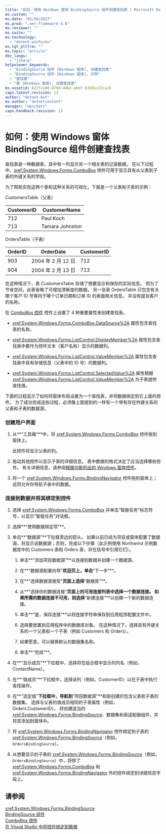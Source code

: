 ```yaml
---
title: "如何：使用 Windows 窗体 BindingSource 组件创建查找表 | Microsoft Docs"
ms.custom: ""
ms.date: "03/30/2017"
ms.prod: ".net-framework-4.6"
ms.reviewer: ""
ms.suite: ""
ms.technology: 
  - "dotnet-winforms"
ms.tgt_pltfrm: ""
ms.topic: "article"
dev_langs: 
  - "jsharp"
helpviewer_keywords: 
  - "BindingSource 组件 [Windows 窗体], 创建查找表"
  - "BindingSource 组件 [Windows 窗体], 示例"
  - "查找表"
  - "表 [Windows 窗体], 创建查找表"
ms.assetid: 622fce80-879d-44be-abbf-8350ec22ca2b
caps.latest.revision: 13
author: "dotnet-bot"
ms.author: "dotnetcontent"
manager: "wpickett"
caps.handback.revision: 13
---
```

# 如何：使用 Windows 窗体 BindingSource 组件创建查找表
查找表是一种数据表，其中有一列显示另一个相关表的记录数据。  在以下过程中，<xref:System.Windows.Forms.ComboBox> 控件可用于显示具有从父表到子表的外键关系的字段。  
  
 为了帮助实现这两个表和这种关系的可视化，下面是一个父表和子表的示例：  
  
 CustomersTable（父表）  
  
|CustomerID|CustomerName|  
|----------------|------------------|  
|712|Paul Koch|  
|713|Tamara Johnston|  
  
 OrdersTable（子表）  
  
|OrderID|OrderDate|CustomerID|  
|-------------|---------------|----------------|  
|903|2004 年 2 月 12 日|712|  
|904|2004 年 2 月 13 日|713|  
  
 在这种情况下，表 CustomersTable 存储了想要显示和保存的实际信息。  但为了节省空间，此表省略了可增加清晰度的数据。  另一张表 OrdersTable 只包含有关哪个客户 ID 号等同于哪个订单日期和订单 ID 的表面相关信息。  并没有提及客户的名称。  
  
 在 [ComboBox 控件](../../../../docs/framework/winforms/controls/combobox-control-windows-forms.md) 控件上设置了 4 种重要属性来创建查找表。  
  
-   <xref:System.Windows.Forms.ComboBox.DataSource%2A> 属性包含查找表的名称。  
  
-   <xref:System.Windows.Forms.ListControl.DisplayMember%2A> 属性包含查找表中要作为控件文本（客户名称）显示的数据列。  
  
-   <xref:System.Windows.Forms.ListControl.ValueMember%2A> 属性包含查找表中具有存储信息（父表中的 ID 号）的数据列。  
  
-   <xref:System.Windows.Forms.ListControl.SelectedValue%2A> 属性根据 <xref:System.Windows.Forms.ListControl.ValueMember%2A> 为子表提供查找值。  
  
 下面的过程显示了如何将窗体布局设置为一个查找表，并将数据绑定到它上面的控件。  为了成功完成这些过程，必须像上面提到的一样有一个带有存在外键关系的父表和子表的数据源。  
  
### 创建用户界面  
  
1.  从**“工具箱”**中，将 <xref:System.Windows.Forms.ComboBox> 控件拖到窗体上。  
  
     此控件将显示父表的列。  
  
2.  拖动其他控件以显示子表的详细信息。  表中数据的格式决定了应当选择哪些控件。  有关详细信息，请参阅[根据功能列出的 Windows 窗体控件](../../../../docs/framework/winforms/controls/windows-forms-controls-by-function.md)。  
  
3.  将一个 <xref:System.Windows.Forms.BindingNavigator> 控件拖到窗体上；这将允许你导航子表中的数据。  
  
### 连接到数据并将其绑定到控件  
  
1.  选择 <xref:System.Windows.Forms.ComboBox> 并单击“智能任务”标志符号，以显示“智能任务”对话框。  
  
2.  选择**“使用数据绑定项”**。  
  
3.  单击**“数据源”**下拉框旁边的箭头。  如果以前已经为项目或窗体配置了数据源，将显示该数据源；否则，完成以下步骤（此示例使用 Northwind 示例数据库中的 Customers 表和 Orders 表，并在括号中引用它们）。  
  
    1.  单击**“添加项目数据源”**以连接到数据并创建一个数据源。  
  
    2.  在**“数据源配置向导”**欢迎页上，单击**“下一步”**。  
  
    3.  在**“选择数据源类型”**页面上选择**“数据库”**。  
  
    4.  从**“选择你的数据连接”**页面上的可用连接列表中选择一个数据连接。  如果所需的数据连接不可用，则选择**“新建连接”**以创建一个新的数据连接。  
  
    5.  单击**“是，保存连接”**以将连接字符串保存到应用程序配置文件中。  
  
    6.  选择要放置到应用程序中的数据库对象。  在这种情况下，选择具有外键关系的一个父表和一个子表（例如 Customers 和 Orders）。  
  
    7.  如果愿意，可以替换默认的数据集名称。  
  
    8.  单击**“完成”**。  
  
4.  在**“显示成员”**下拉框中，选择将在组合框中显示的列名（例如，ContactName）。  
  
5.  在**“值成员”**下拉框中，选择该列（例如，CustomerID）以在子表中执行查找操作。  
  
6.  在**“选定值”**下拉框中，导航到**“项目数据源”**和刚创建的包含父表和子表的数据集。  选择与父表的值成员相同的子表属性（例如，Orders.CustomerID）。  将创建适当的 <xref:System.Windows.Forms.BindingSource>、数据集和表适配器组件，并将其添加到窗体中。  
  
7.  将 <xref:System.Windows.Forms.BindingNavigator> 控件绑定到子表的 <xref:System.Windows.Forms.BindingSource>（例如，`OrdersBindingSource`）。  
  
8.  从想要显示的子表的 <xref:System.Windows.Forms.BindingSource>（例如，`OrdersBindingSource`）中，将除了 <xref:System.Windows.Forms.ComboBox> 和 <xref:System.Windows.Forms.BindingNavigator> 外的控件绑定到详细信息字段上。  
  
## 请参阅  
 <xref:System.Windows.Forms.BindingSource>   
 [BindingSource 组件](../../../../docs/framework/winforms/controls/bindingsource-component.md)   
 [ComboBox 控件](../../../../docs/framework/winforms/controls/combobox-control-windows-forms.md)   
 [在 Visual Studio 中将控件绑定到数据](../Topic/Bind%20controls%20to%20data%20in%20Visual%20Studio.md)